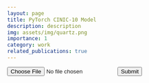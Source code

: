 ```yaml
---
layout: page
title: PyTorch CINIC-10 Model
description: description
img: assets/img/quartz.png
importance: 1
category: work
related_publications: true
---
```


<!DOCTYPE html>
  <html>
  <head>
  </head>
<body>
  <form action="/action_page.php">
  <input type="file" name="file" accept="image/*">
  <input type="submit">
  </form>
</body>
</html>
